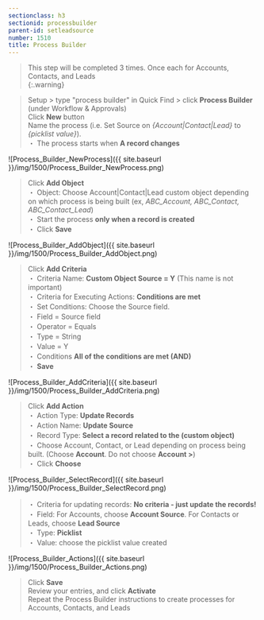 ```yaml
---
sectionclass: h3
sectionid: processbuilder
parent-id: setleadsource
number: 1510
title: Process Builder
---
```

>This step will be completed 3 times.  Once each for Accounts, Contacts, and Leads  
{:.warning}

>Setup > type "process builder" in Quick Find > click **Process Builder** (under Workflow & Approvals)  
Click **New** button  
Name the process (i.e. Set Source on *{Account|Contact|Lead}* to *{picklist value}*).   
  ・    The process starts when **A record changes**  

![Process_Builder_NewProcess]({{ site.baseurl }}/img/1500/Process_Builder_NewProcess.png)  

>Click **Add Object**  
  ・    Object: Choose Account|Contact|Lead custom object depending on which process is being built (ex, *ABC_Account, ABC_Contact, ABC_Contact_Lead*)  
  ・    Start the process **only when a record is created**    
  ・    Click **Save**  

![Process_Builder_AddObject]({{ site.baseurl }}/img/1500/Process_Builder_AddObject.png)


>Click **Add Criteria**   
  ・    Criteria Name: **Custom Object Source = Y** (This name is not important)  
  ・    Criteria for Executing Actions: **Conditions are met**  
  ・    Set Conditions: Choose the Source field.  
      ・    Field = Source field  
      ・    Operator = Equals  
      ・    Type = String  
      ・    Value = Y  
  ・    Conditions **All of the conditions are met (AND)**  
  ・    **Save**  

![Process_Builder_AddCriteria]({{ site.baseurl }}/img/1500/Process_Builder_AddCriteria.png)


>Click **Add Action**  
  ・    Action Type: **Update Records**  
  ・    Action Name: **Update Source**  
  ・    Record Type: **Select a record related to the (custom object)**  
  ・    Choose Account, Contact, or Lead depending on process being built.  (Choose **Account**.  Do not choose **Account >**)    
  ・    Click **Choose**  

![Process_Builder_SelectRecord]({{ site.baseurl }}/img/1500/Process_Builder_SelectRecord.png)  

>  ・    Criteria for updating records: **No criteria - just update the records!**  
  ・    Field: For Accounts, choose **Account Source**.  For Contacts or Leads, choose **Lead Source**  
  ・    Type: **Picklist**  
  ・    Value: choose the picklist value created  

![Process_Builder_Actions]({{ site.baseurl }}/img/1500/Process_Builder_Actions.png)

>Click **Save**  
Review your entries, and click **Activate**  
Repeat the Process Builder instructions to create processes for Accounts, Contacts, and Leads  
